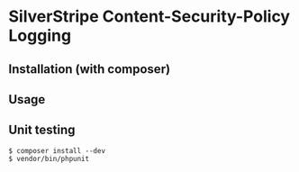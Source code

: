 # SilverStripe Content-Security-Policy Logging

## Installation (with composer)

## Usage

## Unit testing
    $ composer install --dev
    $ vendor/bin/phpunit